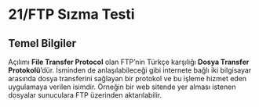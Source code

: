 # 21/FTP Sızma Testi

## Temel Bilgiler

Açılımı **File Transfer Protocol** olan FTP’nin Türkçe karşılığı **Dosya Transfer Protokolü**’dür. İsminden de anlaşılabileceği gibi internete bağlı iki bilgisayar arasında dosya transferini sağlayan bir protokol ve bu işleme hizmet eden uygulamaya verilen isimdir. Örneğin bir web sitende yer alması istenen dosyalar sunuculara FTP üzerinden aktarılabilir.

